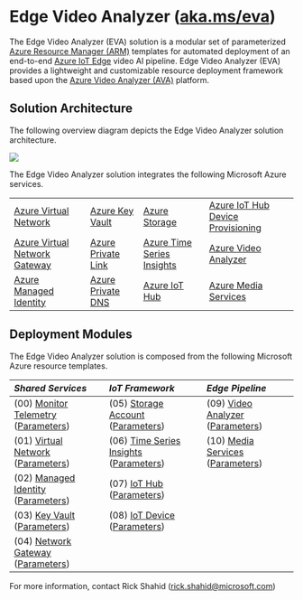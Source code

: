 # Edge Video Analyzer ([aka.ms/eva](https://aka.ms/eva))

The Edge Video Analyzer (EVA) solution is a modular set of parameterized [Azure Resource Manager (ARM)](https://docs.microsoft.com/azure/azure-resource-manager/management/overview) templates for automated deployment of an end-to-end [Azure IoT Edge](https://docs.microsoft.com/en-us/azure/iot-edge/about-iot-edge) video AI pipeline. Edge Video Analyzer (EVA) provides a lightweight and customizable resource deployment framework based upon the [Azure Video Analyzer (AVA)](https://docs.microsoft.com/en-us/azure/azure-video-analyzer/video-analyzer-docs/overview) platform.

## Solution Architecture

The following overview diagram depicts the Edge Video Analyzer solution architecture.

![](https://docs.microsoft.com/en-us/azure/azure-video-analyzer/video-analyzer-docs/media/overview/product-diagram.svg)

The Edge Video Analyzer solution integrates the following Microsoft Azure services.

<table>
    <tr>
        <td>
            <a href="https://docs.microsoft.com/azure/virtual-network/virtual-networks-overview" target="_blank">Azure Virtual Network</a>
        </td>
        <td>
            <a href="https://docs.microsoft.com/azure/key-vault/key-vault-overview" target="_blank">Azure Key Vault</a>
        </td>
        <td>
            <a href="https://docs.microsoft.com/azure/storage" target="_blank">Azure Storage</a>
        </td>
        <td>
            <a href="https://docs.microsoft.com/en-us/azure/iot-dps/about-iot-dps" target="_blank">Azure IoT Hub Device Provisioning</a>
        </td>
    </tr>
    <tr>
        <td>
            <a href="https://docs.microsoft.com/azure/vpn-gateway/vpn-gateway-about-vpngateways" target="_blank">Azure Virtual Network Gateway</a>
        </td>
        <td>
            <a href="https://docs.microsoft.com/azure/private-link/private-link-overview" target="_blank">Azure Private Link</a>
        </td>
        <td>
            <a href="https://docs.microsoft.com/en-us/azure/time-series-insights/overview-what-is-tsi" target="_blank">Azure Time Series Insights</a>
        </td>
        <td>
            <a href="https://docs.microsoft.com/en-us/azure/azure-video-analyzer/video-analyzer-docs/overview" target="_blank">Azure Video Analyzer</a>
        </td>
    </tr>
    <tr>
        <td>
            <a href="https://docs.microsoft.com/azure/active-directory/managed-identities-azure-resources/overview" target="_blank">Azure Managed Identity</a>
        </td>
        <td>
            <a href="https://docs.microsoft.com/azure/dns/private-dns-overview" target="_blank">Azure Private DNS</a>
        </td>
        <td>
            <a href="https://docs.microsoft.com/en-us/azure/iot-hub/about-iot-hub" target="_blank">Azure IoT Hub</a>
        </td>
        <td>
            <a href="https://docs.microsoft.com/en-us/azure/media-services/latest/media-services-overview" target="_blank">Azure Media Services</a>
        </td>
    </tr>
</table>

## Deployment Modules

The Edge Video Analyzer solution is composed from the following Microsoft Azure resource templates.

| *Shared Services* | *IoT Framework* | *Edge Pipeline* |
| :---------------- | :-------------- | :-------------- |
| (00) [Monitor Telemetry](SharedServices/00.MonitorTelemetry/Template.json) ([Parameters](SharedServices/00.MonitorTelemetry/Template.Parameters.json)) | (05) [Storage Account](IoTFramework/05.StorageAccount/Template.json) ([Parameters](IoTFramework/05.StorageAccount/Template.Parameters.json)) | (09) [Video Analyzer](EdgePipeline/09.VideoAnalyzer/Template.json) ([Parameters](EdgePipeline/09.VideoAnalyzer/Template.Parameters.json)) |
| (01) [Virtual Network](SharedServices/01.VirtualNetwork/Template.json) ([Parameters](SharedServices/01.VirtualNetwork/Template.Parameters.json)) | (06) [Time Series Insights](IoTFramework/06.TimeSeriesInsights/Template.json) ([Parameters](IoTFramework/06.TimeSeriesInsights/Template.Parameters.json)) | (10) [Media Services](EdgePipeline/10.MediaServices/Template.json) ([Parameters](EdgePipeline/10.MediaServices/Template.Parameters.json)) |
| (02) [Managed Identity](SharedServices/02.ManagedIdentity/Template.json) ([Parameters](SharedServices/02.ManagedIdentity/Template.Parameters.json)) | (07) [IoT Hub](IoTFramework/07.IoTHub/Template.json) ([Parameters](IoTFramework/07.IoTHub/Template.Parameters.json)) | |
| (03) [Key Vault](SharedServices/03.KeyVault/Template.json) ([Parameters](SharedServices/03.KeyVault/Template.Parameters.json)) | (08) [IoT Device](IoTFramework/08.IoTDevice/Template.json) ([Parameters](IoTFramework/08.IoTDevice/Template.Parameters.json)) | |
| (04) [Network Gateway](SharedServices/04.NetworkGateway/Template.json) ([Parameters](SharedServices/04.NetworkGateway/Template.Parameters.json)) | | |

For more information, contact Rick Shahid (rick.shahid@microsoft.com)
